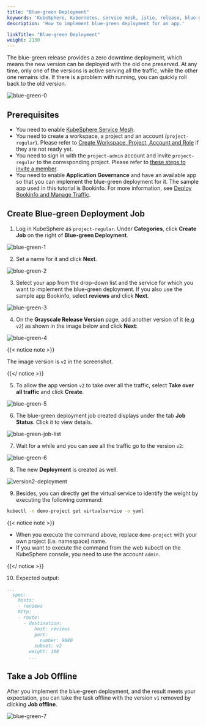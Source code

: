 ```yaml
---
title: "Blue-green Deployment"
keywords: 'KubeSphere, Kubernetes, service mesh, istio, release, blue-green deployment'
description: 'How to implement blue-green deployment for an app.'

linkTitle: "Blue-green Deployment"
weight: 2130
---
```



The blue-green release provides a zero downtime deployment, which means the new version can be deployed with the old one preserved. At any time, only one of the versions is active serving all the traffic, while the other one remains idle. If there is a problem with running, you can quickly roll back to the old version.

![blue-green-0](/images/docs/project-user-guide/grayscale-release/blue-green-deployment/blue-green-0.png)


## Prerequisites

- You need to enable [KubeSphere Service Mesh](../../../pluggable-components/service-mesh/).
- You need to create a workspace, a project and an account (`project-regular`). Please refer to [Create Workspace, Project, Account and Role](../../../quick-start/create-workspace-and-project) if they are not ready yet.
- You need to sign in with the `project-admin` account and invite `project-regular` to the corresponding project. Please refer to [these steps to invite a member](../../../quick-start/create-workspace-and-project#task-3-create-a-project).
- You need to enable **Application Governance** and have an available app so that you can implement the blue-green deployment for it. The sample app used in this tutorial is Bookinfo. For more information, see [Deploy Bookinfo and Manage Traffic](../../../quick-start/deploy-bookinfo-to-k8s/).

## Create Blue-green Deployment Job

1. Log in KubeSphere as `project-regular`. Under **Categories**, click **Create Job** on the right of **Blue-green Deployment**.

![blue-green-1](/images/docs/project-user-guide/grayscale-release/blue-green-deployment/blue-green-1.jpg)

2. Set a name for it and click **Next**.

![blue-green-2](/images/docs/project-user-guide/grayscale-release/blue-green-deployment/blue-green-2.jpg)

3. Select your app from the drop-down list and the service for which you want to implement the blue-green deployment. If you also use the sample app Bookinfo, select **reviews** and click **Next**.

![blue-green-3](/images/docs/project-user-guide/grayscale-release/blue-green-deployment/blue-green-3.jpg)

4. On the **Grayscale Release Version** page, add another version of it (e.g `v2`) as shown in the image below and click **Next**:

![blue-green-4](/images/docs/project-user-guide/grayscale-release/blue-green-deployment/blue-green-4.jpg)

{{< notice note >}}

The image version is `v2` in the screenshot.

{{</ notice >}} 

5. To allow the app version `v2` to take over all the traffic, select **Take over all traffic** and click **Create**.


![blue-green-5](/images/docs/project-user-guide/grayscale-release/blue-green-deployment/blue-green-5.jpg)

6. The blue-green deployment job created displays under the tab **Job Status**. Click it to view details.

![blue-green-job-list](/images/docs/project-user-guide/grayscale-release/blue-green-deployment/blue-green-job-list.jpg)

7. Wait for a while and you can see all the traffic go to the version `v2`:

![blue-green-6](/images/docs/project-user-guide/grayscale-release/blue-green-deployment/blue-green-6.jpg)

8. The new **Deployment** is created as well.

![version2-deployment](/images/docs/project-user-guide/grayscale-release/blue-green-deployment/version2-deployment.jpg)

9. Besides, you can directly get the virtual service to identify the weight by executing the following command:

```bash
kubectl -n demo-project get virtualservice -o yaml
```

{{< notice note >}} 

- When you execute the command above, replace `demo-project` with your own project (i.e. namespace) name.
- If you want to execute the command from the web kubectl on the KubeSphere console, you need to use the account `admin`.

{{</ notice >}} 

10. Expected output:

```yaml
...
  spec:
    hosts:
    - reviews
    http:
    - route:
      - destination:
          host: reviews
          port:
            number: 9080
          subset: v2
        weight: 100
        ...
```

## Take a Job Offline

After you implement the blue-green deployment, and the result meets your expectation, you can take the task offline with the version `v1` removed by clicking **Job offline**.

![blue-green-7](/images/docs/project-user-guide/grayscale-release/blue-green-deployment/blue-green-7.jpg)

